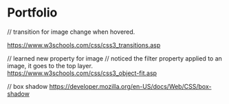 # Portfolio


// transition for image change when hovered.

https://www.w3schools.com/css/css3_transitions.asp

// learned new property for image
// noticed the filter property applied to an image, it goes to the top layer.
https://www.w3schools.com/css/css3_object-fit.asp

// box shadow
https://developer.mozilla.org/en-US/docs/Web/CSS/box-shadow